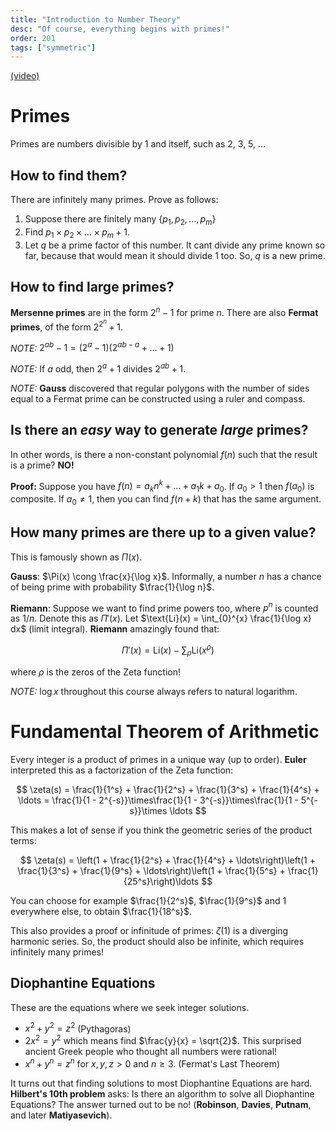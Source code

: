 ```yaml
---
title: "Introduction to Number Theory"
desc: "Of course, everything begins with primes!"
order: 201
tags: ["symmetric"]
---
```


[(video)](https://www.youtube.com/watch?v=EzE6it9kAsI)

# Primes

Primes are numbers divisible by 1 and itself, such as 2, 3, 5, ...

## How to find them?

There are infinitely many primes. Prove as follows:

1. Suppose there are finitely many $\{p_1, p_2, ..., p_m\}$
2. Find $p_1 \times p_2 \times ... \times p_m + 1$.
3. Let $q$ be a prime factor of this number. It cant divide any prime known so far, because that would mean it should divide 1 too. So, $q$ is a new prime.

## How to find large primes?

**Mersenne primes** are in the form $2^n - 1$ for prime $n$. There are also **Fermat primes**, of the form $2^{2^n} + 1$.

_NOTE:_ $2^{ab} - 1 = (2^a - 1)(2^{ab - a} + \ldots + 1)$

_NOTE:_ If $a$ odd, then $2^a + 1$ divides $2^{ab} + 1$.

_NOTE:_ **Gauss** discovered that regular polygons with the number of sides equal to a Fermat prime can be constructed using a ruler and compass.

## Is there an _easy_ way to generate _large_ primes?

In other words, is there a non-constant polynomial $f(n)$ such that the result is a prime? **NO!**

**Proof:** Suppose you have $f(n) = a_kn^k + \ldots + a_1k + a_0$. If $a_0 > 1$ then $f(a_0)$ is composite. If $a_0 \ne 1$, then you can find $f(n+k)$ that has the same argument.

## How many primes are there up to a given value?

This is famously shown as $\Pi(x)$.

**Gauss**: $\Pi(x) \cong \frac{x}{\log x}$. Informally, a number $n$ has a chance of being prime with probability $\frac{1}{\log n}$.

**Riemann**: Suppose we want to find prime powers too, where $p^n$ is counted as $1/n$. Denote this as $\Pi'(x)$. Let $\text{Li}(x) = \int_{0}^{x} \frac{1}{\log x} dx$ (limit integral). **Riemann** amazingly found that:

$$
\Pi'(x) = \text{Li}(x) - \sum_{\rho} \text{Li}(x^\rho)
$$

where $\rho$ is the zeros of the Zeta function!

_NOTE:_ $\log x$ throughout this course always refers to natural logarithm.

# Fundamental Theorem of Arithmetic

Every integer is a product of primes in a unique way (up to order). **Euler** interpreted this as a factorization of the Zeta function:

$$
\zeta(s) = \frac{1}{1^s} + \frac{1}{2^s} + \frac{1}{3^s} + \frac{1}{4^s} + \ldots = \frac{1}{1 - 2^{-s}}\times\frac{1}{1 - 3^{-s}}\times\frac{1}{1 - 5^{-s}}\times \ldots
$$

This makes a lot of sense if you think the geometric series of the product terms:

$$
\zeta(s) = \left(1 + \frac{1}{2^s} + \frac{1}{4^s} + \ldots\right)\left(1 + \frac{1}{3^s} + \frac{1}{9^s} + \ldots\right)\left(1 + \frac{1}{5^s} + \frac{1}{25^s}\right)\ldots
$$

You can choose for example $\frac{1}{2^s}$, $\frac{1}{9^s}$ and 1 everywhere else, to obtain $\frac{1}{18^s}$.

This also provides a proof or infinitude of primes: $\zeta(1)$ is a diverging harmonic series. So, the product should also be infinite, which requires infinitely many primes!

## Diophantine Equations

These are the equations where we seek integer solutions.

- $x^2 + y^2 = z^2$ (Pythagoras)
- $2x^2 = y^2$ which means find $\frac{y}{x} = \sqrt{2}$. This surprised ancient Greek people who thought all numbers were rational!
- $x^n + y^n = z^n$ for $x,y,z > 0$ and $n \geq 3$. (Fermat's Last Theorem)

It turns out that finding solutions to most Diophantine Equations are hard. **Hilbert's 10th problem** asks: Is there an algorithm to solve all Diophantine Equations? The answer turned out to be no! (**Robinson**, **Davies**, **Putnam**, and later **Matiyasevich**).
